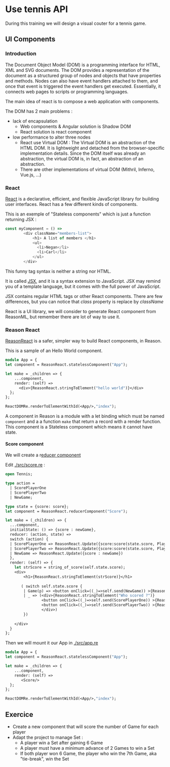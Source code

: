 # Use tennis API

During this training we will design a visual couter for a tennis game.

## UI Components

### Introduction
The Document Object Model (DOM) is a programming interface for HTML, XML and SVG documents. The DOM provides a representation of the document as a structured group of nodes and objects that have properties and methods. Nodes can also have event handlers attached to them, and once that event is triggered the event handlers get executed. Essentially, it connects web pages to scripts or programming languages.

The main idea of react is to compose a web application with components.  

The DOM has 2 main problems :
* lack of encapsulation
  * Web components & Angular solution is Shadow DOM
  * React solution is react component
* low performance to alter three nodes
  * React use Virtual DOM : The Virtual DOM is an abstraction of the HTML DOM. It is lightweight and detached from the browser-specific implementation details. Since the DOM itself was already an abstraction, the virtual DOM is, in fact, an abstraction of an abstraction.
  * There are other implementations of virtual DOM (Mithril, Inferno, Vue.js, ...)

### React

[React](https://reactjs.org/) is a declarative, efficient, and flexible JavaScript library for building user interfaces.
React has a few different kinds of components.

This is an exemple of "Stateless components" which is just a function returning JSX :

``` js
const myComponent = () => 
        <div className="members-list">
            <h1> A list of members </h1>
            <ul>
              <li>Negan</li>
              <li>Carl</li>
            </ul>
        </div>
```
This funny tag syntax is neither a string nor HTML.

It is called [JSX](https://reactjs.org/docs/introducing-jsx.html), and it is a syntax extension to JavaScript. JSX may remind you of a template language, but it comes with the full power of JavaScript.

JSX contains regular HTML tags or other React components.
There are few differences, but you can notice that *class* property is replace by *className*

React is a UI library, we will consider to generate React component from ReasonML, but remember there are lot of way to use it.

### Reason React

[ReasonReact](https://reasonml.github.io/reason-react/) is a safer, simpler way to build React components, in Reason.

This is a sample of an Hello World component.
```OCaml
module App = {
let component = ReasonReact.statelessComponent("App");

let make = _children => {
    ...component,
    render: (self) =>
      <div>{ReasonReact.stringToElement("hello world")}</div>
  };
};

ReactDOMRe.renderToElementWithId(<App/>,"index");
```
A component in Reason is a module with a let binding which must be named `component` and a a function `make` that return a record with a render function.
This component is a Stateless component which means it cannot have state.

#### Score component

We will create a r[educer component](https://reasonml.github.io/reason-react/docs/en/state-actions-reducer.html)  

Edit [./src/score.re](./src/score.re) :
```OCaml
open Tennis;

type action =
  | ScorePlayerOne
  | ScorePlayerTwo
  | NewGame;

type state = {score: score};
let component = ReasonReact.reducerComponent("Score");

let make = (_children) => {
  ...component,
  initialState: () => {score : newGame}, 
  reducer: (action, state) =>
  switch (action) {
  | ScorePlayerOne => ReasonReact.Update({score:score(state.score, PlayerOne) })
  | ScorePlayerTwo => ReasonReact.Update({score:score(state.score, PlayerTwo) })
  | NewGame => ReasonReact.Update({score : newGame})
  },
  render: (self) => {
    let strScore = string_of_score(self.state.score);
    <div>
        <h1>{ReasonReact.stringToElement(strScore)}</h1>
        
       ( switch self.state.score {
        | Game(p) => <button onClick=((_)=>self.send(NewGame)) >{ReasonReact.stringToElement("New Game")}</button>
        | _ => (<div>{ReasonReact.stringToElement("Who scored ?")}
                <button onClick=((_)=>self.send(ScorePlayerOne)) >{ReasonReact.stringToElement(" Player 1 ")}</button>
                <button onClick=((_)=>self.send(ScorePlayerTwo)) >{ReasonReact.stringToElement(" Player 2 ")}</button>
                </div>)
        })
        
    </div>
  }
};
```
Then we will mount it our App in [./src/app.re](./src/app.re)
```OCaml
module App = {
let component = ReasonReact.statelessComponent("App");

let make = _children => {
    ...component,
    render: (self) =>
       <Score/>
  };
};

ReactDOMRe.renderToElementWithId(<App/>,"index");
```


## Exercice

* Create a new component that will score the number of Game for each player
* Adapt the project to manage Set :
    * A player win a Set after gaining 6 Game 
    * A player must have a minimum advance of 2 Games to win a Set
    * If both player won 6 Game, the player who win the 7th Game, aka "tie-break", win the Set
